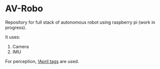 # AV-Robo
Repository for full stack of autonomous robot using raspberry pi (work in progress).

It uses:
1. Camera
2. IMU

For perception, [!April tags](https://april.eecs.umich.edu/software/apriltag#:~:text=AprilTag%20is%20a%20visual%20fiducial,tags%20relative%20to%20the%20camera.) are used.

